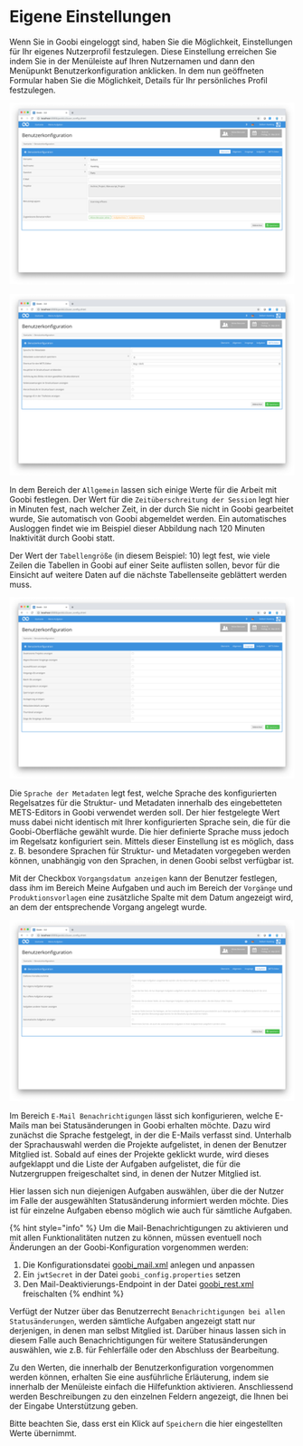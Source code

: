 # Eigene Einstellungen

Wenn Sie in Goobi eingeloggt sind, haben Sie die Möglichkeit, Einstellungen für Ihr eigenes Nutzerprofil festzulegen. Diese Einstellung erreichen Sie indem Sie in der Menüleiste auf Ihren Nutzernamen und dann den Menüpunkt Benutzerkonfiguration anklicken. In dem nun geöffneten Formular haben Sie die Möglichkeit, Details für Ihr persönliches Profil festzulegen.

![Benutzerkonfiguration - Übersicht](screen1_de.png)

![Benutzerkonfiguration - Metadateneditor](screen2_de.png)


In dem Bereich der `Allgemein` lassen sich einige Werte für die Arbeit mit Goobi festlegen. Der Wert für die `Zeitüberschreitung der Session` legt hier in Minuten fest, nach welcher Zeit, in der durch Sie nicht in Goobi gearbeitet wurde, Sie automatisch von Goobi abgemeldet werden. Ein automatisches Ausloggen findet wie im Beispiel dieser Abbildung nach 120 Minuten Inaktivität durch Goobi statt.

Der Wert der `Tabellengröße` (in diesem Beispiel: 10) legt fest, wie viele Zeilen die Tabellen in Goobi auf einer Seite auflisten sollen, bevor für die Einsicht auf weitere Daten auf die nächste Tabellenseite geblättert werden muss.

![Benutzerkonfiguration - Vorgänge](screen3_de.png)

Die `Sprache der Metadaten` legt fest, welche Sprache des konfigurierten Regelsatzes für die Struktur- und Metadaten innerhalb des eingebetteten METS-Editors in Goobi verwendet werden soll. Der hier festgelegte Wert muss dabei nicht identisch mit Ihrer konfigurierten Sprache sein, die für die Goobi-Oberfläche gewählt wurde. Die hier definierte Sprache muss jedoch im Regelsatz konfiguriert sein. Mittels dieser Einstellung ist es möglich, dass z. B. besondere Sprachen für Struktur- und Metadaten vorgegeben werden können, unabhängig von den Sprachen, in denen Goobi selbst verfügbar ist.

Mit der Checkbox `Vorgangsdatum anzeigen` kann der Benutzer festlegen, dass ihm im Bereich Meine Aufgaben und auch im Bereich der `Vorgänge` und `Produktionsvorlagen` eine zusätzliche Spalte mit dem Datum angezeigt wird, an dem der entsprechende Vorgang angelegt wurde.

![Benutzerkonfiguration - Aufgaben inklusive aktivierter Hilfefunktion](screen4_de.png)

Im Bereich `E-Mail Benachrichtigungen` lässt sich konfigurieren, welche E-Mails man bei Statusänderungen in Goobi erhalten möchte. Dazu wird zunächst die Sprache festgelegt, in der die E-Mails verfasst sind. Unterhalb der Sprachauswahl werden die Projekte aufgelistet, in denen der Benutzer Mitglied ist. Sobald auf eines der Projekte geklickt wurde, wird dieses aufgeklappt und die Liste der Aufgaben aufgelistet, die für die Nutzergruppen freigeschaltet sind, in denen der Nutzer Mitglied ist.

Hier lassen sich nun diejenigen Aufgaben auswählen, über die der Nutzer im Falle der ausgewählten Statusänderung informiert werden möchte. Dies ist für einzelne Aufgaben ebenso möglich wie auch für sämtliche Aufgaben.

{% hint style="info" %}
Um die Mail-Benachrichtigungen zu aktivieren und mit allen Funktionalitäten nutzen zu können, müssen eventuell noch Änderungen an der Goobi-Konfiguration vorgenommen werden:

1. Die Konfigurationsdatei [goobi_mail.xml](../../admin/7/7.md) anlegen und anpassen
2. Ein `jwtSecret` in der Datei `goobi_config.properties` setzen
3. Den Mail-Deaktivierungs-Endpoint in der  Datei [goobi_rest.xml](broken-reference) freischalten
{% endhint %}

Verfügt der Nutzer über das Benutzerrecht `Benachrichtigungen bei allen Statusänderungen`, werden sämtliche Aufgaben angezeigt statt nur derjenigen, in denen man selbst Mitglied ist. Darüber hinaus lassen sich in diesem Falle auch Benachrichtigungen für weitere Statusänderungen auswählen, wie z.B. für Fehlerfälle oder den Abschluss der Bearbeitung.

Zu den Werten, die innerhalb der Benutzerkonfiguration vorgenommen werden können, erhalten Sie eine ausführliche Erläuterung, indem sie innerhalb der Menüleiste einfach die Hilfefunktion aktivieren. Anschliessend werden Beschreibungen zu den einzelnen Feldern angezeigt, die Ihnen bei der Eingabe Unterstützung geben.

Bitte beachten Sie, dass erst ein Klick auf `Speichern` die hier eingestellten Werte übernimmt.